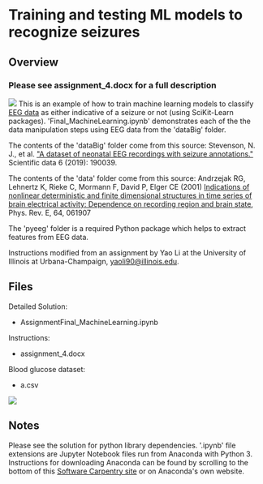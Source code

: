 # Training and testing ML models to recognize seizures

## Overview
### Please see assignment_4.docx for a full description
![](./)
This is an example of how to train machine learning models to classify [EEG data](https://www.mayoclinic.org/tests-procedures/eeg/about/pac-20393875) as either indicative of a seizure or not (using SciKit-Learn packages). 'Final_MachineLearning.ipynb' demonstrates each of the the data manipulation steps using EEG data from the 'dataBig' folder.

The contents of the 'dataBig' folder come from this source:
Stevenson, N. J., et al. ["A dataset of neonatal EEG recordings with seizure annotations."](https://www.nature.com/articles/sdata201939) Scientific data 6 (2019): 190039.

The contents of the 'data' folder come from this source: 
Andrzejak RG, Lehnertz K, Rieke C, Mormann F, David P, Elger CE (2001) [Indications of nonlinear deterministic and finite dimensional structures in time series of brain electrical activity: Dependence on recording region and brain state](http://epileptologie-bonn.de/cms/front_content.php?idcat=193&lang=3), Phys. Rev. E, 64, 061907

The 'pyeeg' folder is a required Python package which helps to extract features from EEG data. 

Instructions modified from an assignment by Yao Li at the University of Illinois at Urbana-Champaign, yaoli90@illinois.edu.

## Files

Detailed Solution:
- AssignmentFinal_MachineLearning.ipynb

Instructions: 
- assignment_4.docx

Blood glucose dataset:
- a.csv

![](./csv-readout.png)

## Notes

Please see the solution for python library dependencies. '.ipynb' file extensions are Jupyter Notebook files run from Anaconda with Python 3. Instructions for downloading Anaconda can be found by scrolling to the bottom of this [Software Carpentry site](https://swc-uiuc.github.io/2020-07-researchpark/) or on Anaconda's own website.


 



